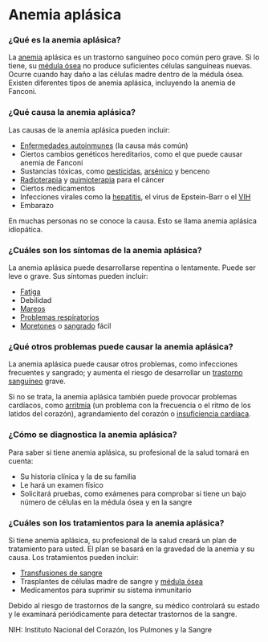 Anemia aplásica
===============


### ¿Qué es la anemia aplásica?


La [anemia](https://medlineplus.gov/spanish/anemia.html) aplásica es un trastorno sanguíneo poco común pero grave. Si lo tiene, su [médula ósea](https://medlineplus.gov/spanish/bonemarrowdiseases.html) no produce suficientes células sanguíneas nuevas. Ocurre cuando hay daño a las células madre dentro de la médula ósea. Existen diferentes tipos de anemia aplásica, incluyendo la anemia de Fanconi.


### ¿Qué causa la anemia aplásica?


Las causas de la anemia aplásica pueden incluir:


* [Enfermedades autoinmunes](https://medlineplus.gov/spanish/autoimmunediseases.html) (la causa más común)
* Ciertos cambios genéticos hereditarios, como el que puede causar anemia de Fanconi
* Sustancias tóxicas, como [pesticidas](https://medlineplus.gov/spanish/pesticides.html), [arsénico](https://medlineplus.gov/spanish/arsenic.html) y benceno
* [Radioterapia](https://medlineplus.gov/spanish/radiationtherapy.html) y [quimioterapia](https://medlineplus.gov/spanish/cancerchemotherapy.html)  para el cáncer
* Ciertos medicamentos
* Infecciones virales como la [hepatitis](https://medlineplus.gov/spanish/hepatitis.html), el virus de Epstein-Barr o el [VIH](https://medlineplus.gov/spanish/hiv.html)
* Embarazo


En muchas personas no se conoce la causa. Esto se llama anemia aplásica idiopática.


### ¿Cuáles son los síntomas de la anemia aplásica?


La anemia aplásica puede desarrollarse repentina o lentamente. Puede ser leve o grave. Sus síntomas pueden incluir:


* [Fatiga](https://medlineplus.gov/spanish/fatigue.html)
* Debilidad
* [Mareos](https://medlineplus.gov/spanish/dizzinessandvertigo.html)
* [Problemas respiratorios](https://medlineplus.gov/spanish/breathingproblems.html)
* [Moretones](https://medlineplus.gov/spanish/bruises.html) o [sangrado](https://medlineplus.gov/spanish/bleeding.html)  fácil


### ¿Qué otros problemas puede causar la anemia aplásica?


La anemia aplásica puede causar otros problemas, como infecciones frecuentes y sangrado; y aumenta el riesgo de desarrollar un [trastorno sanguíneo](https://medlineplus.gov/spanish/blooddisorders.html) grave.


Si no se trata, la anemia aplásica también puede provocar problemas cardíacos, como [arritmia](https://medlineplus.gov/spanish/arrhythmia.html) (un problema con la frecuencia o el ritmo de los latidos del corazón), agrandamiento del corazón o [insuficiencia cardíaca](https://medlineplus.gov/spanish/heartfailure.html).


### ¿Cómo se diagnostica la anemia aplásica?


Para saber si tiene anemia aplásica, su profesional de la salud tomará en cuenta:


* Su historia clínica y la de su familia
* Le hará un examen físico
* Solicitará pruebas, como exámenes para comprobar si tiene un bajo número de células en la médula ósea y en la sangre


### ¿Cuáles son los tratamientos para la anemia aplásica?


Si tiene anemia aplásica, su profesional de la salud creará un plan de tratamiento para usted. El plan se basará en la gravedad de la anemia y su causa. Los tratamientos pueden incluir:


* [Transfusiones de sangre](https://medlineplus.gov/spanish/bloodtransfusionanddonation.html)
* Trasplantes de células madre de sangre y [médula ósea](https://medlineplus.gov/spanish/bonemarrowtransplantation.html)
* Medicamentos para suprimir su sistema inmunitario


Debido al riesgo de trastornos de la sangre, su médico controlará su estado y le examinará periódicamente para detectar trastornos de la sangre.


NIH: Instituto Nacional del Corazón, los Pulmones y la Sangre 

